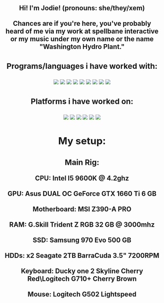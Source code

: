 <p>
<div align="center">
<h2>Hi! I'm Jodie! (pronouns: she/they/xem)<br><br>
Chances are if you're here, you've probably heard of me via my work at spellbane interactive or my music under my own name or the name "Washington Hydro Plant."<h2>
<p>
  
<div align="center">
  <h3>Programs/languages i have worked with:</h3>
  <img src="https://img.shields.io/badge/swift-F54A2A?style=for-the-badge&logo=swift&logoColor=white">
  <img src="https://img.shields.io/badge/Xcode-007ACC?style=for-the-badge&logo=Xcode&logoColor=white">
  <img src="https://img.shields.io/badge/Visual%20Studio-5C2D91.svg?style=for-the-badge&logo=visual-studio&logoColor=white">
  <img src="https://img.shields.io/badge/Visual%20Studio%20Code-0078d7.svg?style=for-the-badge&logo=visual-studio-code&logoColor=white">
  <img src="https://img.shields.io/badge/Unreal%20Engine%205-0E1128.svg?style=for-the-badge&logo=Unreal%20Engine&logoColor=white">
  <img src="https://img.shields.io/badge/GODOT-%23FFFFFF.svg?style=for-the-badge&logo=godot-engine">
  <img src="https://img.shields.io/badge/blender-%23F5792A.svg?style=for-the-badge&logo=blender&logoColor=white">
  <img src="https://img.shields.io/badge/EOS-313131.svg?style=for-the-badge&logo=Epic%20Games&logoColor=white">
  <img src="https://img.shields.io/badge/Firefox-FF7139?style=for-the-badge&logo=Firefox-Browser&logoColor=white">
</div>
</p>

<div align="center">
  <h3>Platforms i have worked on:</h3>
  <img src="https://img.shields.io/badge/steam-%23000000.svg?style=for-the-badge&logo=steam&logoColor=white">
  <img src="https://img.shields.io/static/v1?style=for-the-badge&message=Epic+Games&color=313131&logo=Epic+Games&logoColor=FFFFFF&label=">
  <img src="https://img.shields.io/static/v1?style=for-the-badge&message=Humble+Bundle&color=CC2929&logo=Humble+Bundle&logoColor=FFFFFF&label=">
  <img src="https://img.shields.io/badge/Windows-0078D6?style=for-the-badge&logo=windows&logoColor=white">
  <img src="https://img.shields.io/badge/mac%20os-000000?style=for-the-badge&logo=macos&logoColor=F0F0F0">
  <img src="https://img.shields.io/badge/iOS-000000?style=for-the-badge&logo=ios&logoColor=white">
</div>
</p>

<div align="center">
  <h2>My setup:</h2>
  <h3>Main Rig:</h3>
  CPU: Intel I5 9600K @ 4.2ghz<br/><br/>
  GPU: Asus DUAL OC GeForce GTX 1660 Ti 6 GB<br/><br/>
  Motherboard: MSI Z390-A PRO<br/><br/>
  RAM: G.Skill Trident Z RGB 32 GB @ 3000mhz<br/><br/>
  SSD: Samsung 970 Evo 500 GB<br/><br/>
  HDDs: x2 Seagate 2TB BarraCuda 3.5" 7200RPM<br/><br/>
  Keyboard: Ducky one 2 Skyline Cherry Red\Logitech G710+ Cherry Brown<br/><br/>
  Mouse: Logitech G502 Lightspeed<br/><br/>
  
